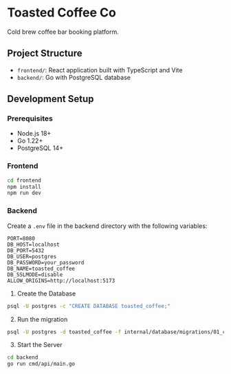 ﻿# Toasted Coffee Co
Cold brew coffee bar booking platform.

## Project Structure

- `frontend/`: React application built with TypeScript and Vite
- `backend/`: Go with PostgreSQL database

## Development Setup

### Prerequisites

- Node.js 18+
- Go 1.22+
- PostgreSQL 14+

### Frontend

```bash
cd frontend
npm install
npm run dev
```

### Backend

Create a `.env` file in the backend directory with the following variables:

```env
PORT=8080
DB_HOST=localhost
DB_PORT=5432
DB_USER=postgres
DB_PASSWORD=your_password
DB_NAME=toasted_coffee
DB_SSLMODE=disable
ALLOW_ORIGINS=http://localhost:5173
```

1. Create the Database

```bash
psql -U postgres -c "CREATE DATABASE toasted_coffee;"
```

2. Run the migration

```bash
psql -U postgres -d toasted_coffee -f internal/database/migrations/01_create_bookings_table.sql
```

3. Start the Server

```bash
cd backend
go run cmd/api/main.go
```
